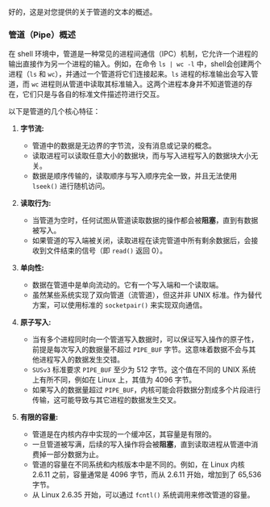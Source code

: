 好的，这是对您提供的关于管道的文本的概述。

### 管道（Pipe）概述

在 shell 环境中，管道是一种常见的进程间通信（IPC）机制，它允许一个进程的输出直接作为另一个进程的输入。例如，在命令 `ls | wc -l` 中，shell会创建两个进程（`ls` 和 `wc`），并通过一个管道将它们连接起来。`ls` 进程的标准输出会写入管道，而 `wc` 进程则从管道中读取其标准输入。这两个进程本身并不知道管道的存在，它们只是与各自的标准文件描述符进行交互。

以下是管道的几个核心特征：

1.  **字节流:**
    * 管道中的数据是无边界的字节流，没有消息或记录的概念。
    * 读取进程可以读取任意大小的数据块，而与写入进程写入的数据块大小无关。
    * 数据是顺序传输的，读取顺序与写入顺序完全一致，并且无法使用 `lseek()` 进行随机访问。

2.  **读取行为:**
    * 当管道为空时，任何试图从管道读取数据的操作都会被**阻塞**，直到有数据被写入。
    * 如果管道的写入端被关闭，读取进程在读完管道中所有剩余数据后，会接收到文件结束的信号（即 `read()` 返回 0）。

3.  **单向性:**
    * 数据在管道中是单向流动的。它有一个写入端和一个读取端。
    * 虽然某些系统实现了双向管道（流管道），但这并非 UNIX 标准。作为替代方案，可以使用标准的 `socketpair()` 来实现双向通信。

4.  **原子写入:**
    * 当有多个进程同时向一个管道写入数据时，可以保证写入操作的原子性，前提是每次写入的数据量不超过 `PIPE_BUF` 字节。这意味着数据不会与其他进程写入的数据发生交错。
    * `SUSv3` 标准要求 `PIPE_BUF` 至少为 512 字节。这个值在不同的 UNIX 系统上有所不同，例如在 Linux 上，其值为 4096 字节。
    * 如果写入的数据量超过 `PIPE_BUF`，内核可能会将数据分割成多个片段进行传输，这可能导致与其它进程的数据发生交叉。

5.  **有限的容量:**
    * 管道是在内核内存中实现的一个缓冲区，其容量是有限的。
    * 一旦管道被写满，后续的写入操作将会被**阻塞**，直到读取进程从管道中消费掉一部分数据为止。
    * 管道的容量在不同系统和内核版本中是不同的。例如，在 Linux 内核 2.6.11 之前，容量通常是 4096 字节，而从 2.6.11 开始，增加到了 65,536 字节。
    * 从 Linux 2.6.35 开始，可以通过 `fcntl()` 系统调用来修改管道的容量。